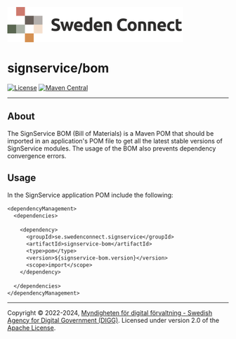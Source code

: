 ![Logo](../docs/images/sweden-connect.png)


# signservice/bom

[![License](https://img.shields.io/badge/License-Apache%202.0-blue.svg)](https://opensource.org/licenses/Apache-2.0) [![Maven Central](https://maven-badges.herokuapp.com/maven-central/se.swedenconnect.signservice/signservice-bom/badge.svg)](https://maven-badges.herokuapp.com/maven-central/se.swedenconnect.signservice/signservice-bom)

-----

## About

The SignService BOM (Bill of Materials) is a Maven POM that should be imported in an application's
POM file to get all the latest stable versions of SignService modules. The usage of the BOM also
prevents dependency convergence errors.

## Usage

In the SignService application POM include the following:

```
<dependencyManagement>
  <dependencies>
    
    <dependency>
      <groupId>se.swedenconnect.signservice</groupId>
      <artifactId>signservice-bom</artifactId>
      <type>pom</type>
      <version>${signservice-bom.version}</version>
      <scope>import</scope>
    </dependency>

  </dependencies>    
</dependencyManagement>

```


-----

Copyright &copy; 2022-2024, [Myndigheten för digital förvaltning - Swedish Agency for Digital Government (DIGG)](http://www.digg.se). Licensed under version 2.0 of the [Apache License](http://www.apache.org/licenses/LICENSE-2.0).
